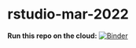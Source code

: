 # rstudio-mar-2022


**Run this repo on the cloud:**  [![Binder](https://mybinder.org/badge_logo.svg)](https://mybinder.org/v2/gh/stringfestdata/rstudio-mar-2022/HEAD?urlpath=rstudio)

